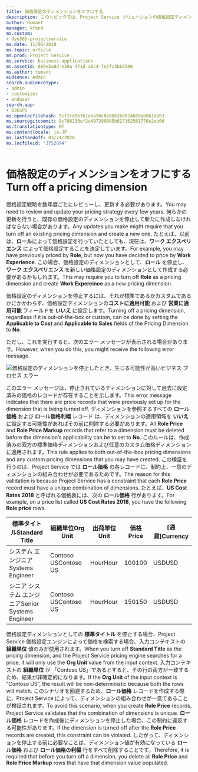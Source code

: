 ```yaml
---
title: 価格設定のディメンションをオフにする
description: このトピックでは、Project Service ソリューションの価格設定ディメンションを設定する方法を説明します。
author: Rumant
manager: kfend
ms.custom:
- dyn365-projectservice
ms.date: 11/06/2018
ms.topic: article
ms.prod: Project Service
ms.service: business-applications
ms.assetid: 689e5a8d-e39a-471d-a6c4-7e2fc3bb5590
ms.author: rumant
audience: Admin
search.audienceType:
- admin
- customizer
- enduser
search.app:
- D365PS
ms.openlocfilehash: 5cf2cd86fb1eba50c8e08b2bd624669ab0b1deb3
ms.sourcegitcommit: 8c786230ef2a497280885b827162561776e2eb00
ms.translationtype: HT
ms.contentlocale: ja-JP
ms.lasthandoff: 03/24/2020
ms.locfileid: "3752894"
---
```

# <a name="turn-off-a-pricing-dimension"></a><span data-ttu-id="dedb9-103">価格設定のディメンションをオフにする</span><span class="sxs-lookup"><span data-stu-id="dedb9-103">Turn off a pricing dimension</span></span>

<span data-ttu-id="dedb9-104">価格設定戦略を数年度ごとにレビューし、更新する必要があります。</span><span class="sxs-lookup"><span data-stu-id="dedb9-104">You may need to review and update your pricing strategy every few years.</span></span> <span data-ttu-id="dedb9-105">何らかの更新を行うと、既存の価格設定のディメンションを停止して新たに作成しなければならない場合があります。</span><span class="sxs-lookup"><span data-stu-id="dedb9-105">Any updates you make might require that you turn off an existing pricing dimension and create a new one.</span></span> <span data-ttu-id="dedb9-106">たとえば、以前は、**ロール**によって価格設定を行っていたとしても、現在は、**ワーク エクスペリエンス** によって価格設定することを決定しています。</span><span class="sxs-lookup"><span data-stu-id="dedb9-106">For example, you may have previously priced by **Role**, but now you have decided to price by **Work Experience**.</span></span> <span data-ttu-id="dedb9-107">この場合、価格設定のディメンションとして、**ロール** を停止し、 **ワーク エクスペリエンス** を新しい価格設定のディメンションとして作成する必要があるかもしれます。</span><span class="sxs-lookup"><span data-stu-id="dedb9-107">This may require you to turn off **Role** as a pricing dimension and create **Work Expereince** as a new pricing dimension.</span></span> 

<span data-ttu-id="dedb9-108">価格設定のディメンションを停止するには、それが標準であるかカスタムであるかにかかわらず、価格設定ディメンションの**コストに適用可能** および **営業に適用可能** フィールドを **いいえ** に設定します。</span><span class="sxs-lookup"><span data-stu-id="dedb9-108">Turning off a pricing dimension, regardless if it is out-of-the-box or custom, can be done by setting the **Applicable to Cost** and **Applicable to Sales** fields of the Pricing Dimension to **No**.</span></span>

<span data-ttu-id="dedb9-109">ただし、これを実行すると、次のエラー メッセージが表示される場合があります。</span><span class="sxs-lookup"><span data-stu-id="dedb9-109">However, when you do this, you might receive the following error message.</span></span>

![価格設定のディメンションを停止したとき、生じる可能性が高いビジネス プロセス エラー](media/Business-Process-Error.png)


<span data-ttu-id="dedb9-111">このエラー メッセージは、停止されているディメンションに対して過去に設定済みの価格のレコードが存在することを示します。</span><span class="sxs-lookup"><span data-stu-id="dedb9-111">This error message indicates that there are price records that were previously set up for the dimension that is being turned off.</span></span> <span data-ttu-id="dedb9-112">ディメンションを参照するすべての **ロール価格** および **ロール価格利幅** レコード は、ディメンションの適用領域を **いいえ**に設定する可能性があればその前に削除する必要があります。</span><span class="sxs-lookup"><span data-stu-id="dedb9-112">All **Role Price** and **Role Price Markup** records that refer to a dimension must be deleted before the dimension’s applicability can be to set to **No**.</span></span> <span data-ttu-id="dedb9-113">このルールは、作成済みの双方の標準価格ディメンションおよび任意のカスタム価格ディメンションに適用されます。</span><span class="sxs-lookup"><span data-stu-id="dedb9-113">This rule applies to both out-of-the-box pricing dimensions and any custom pricing dimensions that you may have created.</span></span> <span data-ttu-id="dedb9-114">この検証を行うのは、Project Service では **ロール価格** の各レコードに、制約上、一意のディメンションの組み合わせが必要であるためです。</span><span class="sxs-lookup"><span data-stu-id="dedb9-114">The reason for this validation is because Project Service has a constraint that each **Role Price** record must have a unique combination of dimensions.</span></span> <span data-ttu-id="dedb9-115">たとえば、**US Cost Rates 2018** と呼ばれる価格表には、次の **ロール価格** 行があります。</span><span class="sxs-lookup"><span data-stu-id="dedb9-115">For example, on a price list called **US Cost Rates 2018**, you have the following **Role price** rows.</span></span> 

| <span data-ttu-id="dedb9-116">標準タイトル</span><span class="sxs-lookup"><span data-stu-id="dedb9-116">Standard Title</span></span>         | <span data-ttu-id="dedb9-117">組織単位</span><span class="sxs-lookup"><span data-stu-id="dedb9-117">Org Unit</span></span>    |<span data-ttu-id="dedb9-118">出荷単位</span><span class="sxs-lookup"><span data-stu-id="dedb9-118">Unit</span></span>   |<span data-ttu-id="dedb9-119">価格</span><span class="sxs-lookup"><span data-stu-id="dedb9-119">Price</span></span>  |<span data-ttu-id="dedb9-120">[通貨]</span><span class="sxs-lookup"><span data-stu-id="dedb9-120">Currency</span></span>  |
| -----------------------|-------------|-------|-------|----------|
| <span data-ttu-id="dedb9-121">システム エンジニア</span><span class="sxs-lookup"><span data-stu-id="dedb9-121">Systems Engineer</span></span>|<span data-ttu-id="dedb9-122">Contoso US</span><span class="sxs-lookup"><span data-stu-id="dedb9-122">Contoso US</span></span>|<span data-ttu-id="dedb9-123">Hour</span><span class="sxs-lookup"><span data-stu-id="dedb9-123">Hour</span></span>| <span data-ttu-id="dedb9-124">100</span><span class="sxs-lookup"><span data-stu-id="dedb9-124">100</span></span>|<span data-ttu-id="dedb9-125">USD</span><span class="sxs-lookup"><span data-stu-id="dedb9-125">USD</span></span>|
| <span data-ttu-id="dedb9-126">シニア システム エンジニア</span><span class="sxs-lookup"><span data-stu-id="dedb9-126">Senior Systems Engineer</span></span>|<span data-ttu-id="dedb9-127">Contoso US</span><span class="sxs-lookup"><span data-stu-id="dedb9-127">Contoso US</span></span>|<span data-ttu-id="dedb9-128">Hour</span><span class="sxs-lookup"><span data-stu-id="dedb9-128">Hour</span></span>| <span data-ttu-id="dedb9-129">150</span><span class="sxs-lookup"><span data-stu-id="dedb9-129">150</span></span>| <span data-ttu-id="dedb9-130">USD</span><span class="sxs-lookup"><span data-stu-id="dedb9-130">USD</span></span>|


<span data-ttu-id="dedb9-131">価格設定ディメンションとしての **標準タイトル** を停止する場合、Project Service 価格設定エンジンによって価格を検索する場合、入力コンテキストの **組織単位** 値のみが使用されます。</span><span class="sxs-lookup"><span data-stu-id="dedb9-131">When you turn off **Standard Title** as the pricing dimension, and the Project Service pricing engine searches for a price, it will only use the **Org Unit** value from the input context.</span></span> <span data-ttu-id="dedb9-132">入力コンテキストの **組織単位** が 「Contoso US」であるとすると、その行の両方が一致するため、結果が非確定的になります。</span><span class="sxs-lookup"><span data-stu-id="dedb9-132">If the **Org Unit** of the input context is “Contoso US”, the result will be non-deterministic because both the rows will match.</span></span> <span data-ttu-id="dedb9-133">このシナリオを回避するため、**ロール価格** レコードを作成する際に、Project Service によって、ディメンションの組み合わせが一意であることが検証されます。</span><span class="sxs-lookup"><span data-stu-id="dedb9-133">To avoid this scenario, when you create **Role Price** records, Project Service validates that the combination of dimensions is unique.</span></span> <span data-ttu-id="dedb9-134">**ロール価格** レコードを作成後にディメンションを停止した場合、この制約に違反する可能性があります。</span><span class="sxs-lookup"><span data-stu-id="dedb9-134">If the dimension is turned off after the **Role Price** records are created, this constraint can be violated.</span></span> <span data-ttu-id="dedb9-135">したがって、ディメンションを停止する前に必要なことは、ディメンション値が有効になっている **ロール価格** および **ロール価格の利幅** 行をすべて削除することです。</span><span class="sxs-lookup"><span data-stu-id="dedb9-135">Therefore, it is required that before you turn off a dimension, you delete all **Role Price** and **Role Price Markup** rows that have that dimension value populated.</span></span>


